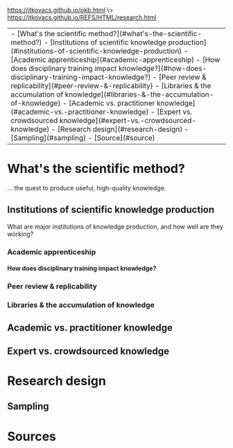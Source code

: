 <p id="path"><a href="../../pkb.html">https://jtkovacs.github.io/pkb.html</a> \> <a href="https://jtkovacs.github.io/REFS/HTML/research.html">https://jtkovacs.github.io/REFS/HTML/research.html</a></p><table class="TOC"><tr><td>- [What's the scientific method?](#what's-the-scientific-method?)
	- [Institutions of scientific knowledge production](#institutions-of-scientific-knowledge-production)
		- [Academic apprenticeship](#academic-apprenticeship)
			- [How does disciplinary training impact knowledge?](#how-does-disciplinary-training-impact-knowledge?)
		- [Peer review & replicability](#peer-review-&-replicability)
		- [Libraries & the accumulation of knowledge](#libraries-&-the-accumulation-of-knowledge)
	- [Academic vs. practitioner knowledge](#academic-vs.-practitioner-knowledge)
	- [Expert vs. crowdsourced knowledge](#expert-vs.-crowdsourced-knowledge)
- [Research design](#research-design)
	- [Sampling](#sampling)
- [Source](#source)
</td></tr></table>

# What's the scientific method?

... the quest to produce useful, high-quality knowledge.

## Institutions of scientific knowledge production

What are major institutions of knowledge production, and how well are they working?

### Academic apprenticeship

#### How does disciplinary training impact knowledge?

### Peer review & replicability

### Libraries & the accumulation of knowledge

## Academic vs. practitioner knowledge

## Expert vs. crowdsourced knowledge



# Research design

## Sampling


    



# Sources